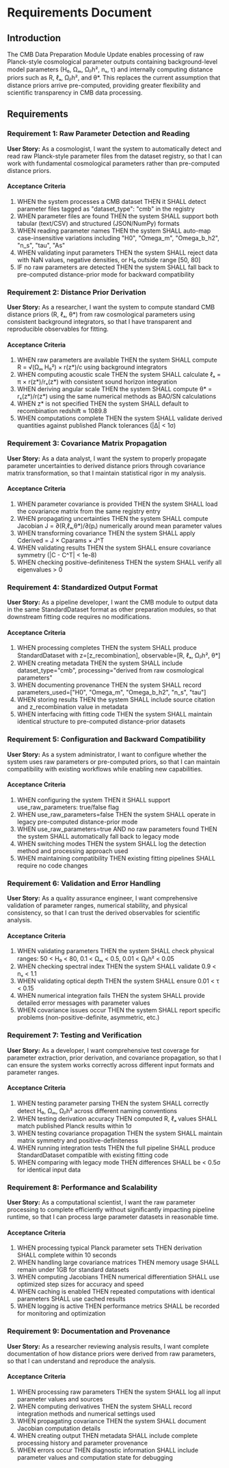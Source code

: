 # Requirements Document

## Introduction

The CMB Data Preparation Module Update enables processing of raw Planck-style cosmological parameter outputs containing background-level model parameters (H₀, Ωₘ, Ωᵦh², nₛ, τ) and internally computing distance priors such as R, ℓₐ, Ωᵦh², and θ*. This replaces the current assumption that distance priors arrive pre-computed, providing greater flexibility and scientific transparency in CMB data processing.

## Requirements

### Requirement 1: Raw Parameter Detection and Reading

**User Story:** As a cosmologist, I want the system to automatically detect and read raw Planck-style parameter files from the dataset registry, so that I can work with fundamental cosmological parameters rather than pre-computed distance priors.

#### Acceptance Criteria

1. WHEN the system processes a CMB dataset THEN it SHALL detect parameter files tagged as "dataset_type": "cmb" in the registry
2. WHEN parameter files are found THEN the system SHALL support both tabular (text/CSV) and structured (JSON/NumPy) formats
3. WHEN reading parameter names THEN the system SHALL auto-map case-insensitive variations including "H0", "Omega_m", "Omega_b_h2", "n_s", "tau", "As"
4. WHEN validating input parameters THEN the system SHALL reject data with NaN values, negative densities, or H₀ outside range [50, 80]
5. IF no raw parameters are detected THEN the system SHALL fall back to pre-computed distance-prior mode for backward compatibility

### Requirement 2: Distance Prior Derivation

**User Story:** As a researcher, I want the system to compute standard CMB distance priors (R, ℓₐ, θ*) from raw cosmological parameters using consistent background integrators, so that I have transparent and reproducible observables for fitting.

#### Acceptance Criteria

1. WHEN raw parameters are available THEN the system SHALL compute R = √(Ωₘ H₀²) × r(z*)/c using background integrators
2. WHEN computing acoustic scale THEN the system SHALL calculate ℓₐ = π × r(z*)/rₛ(z*) with consistent sound horizon integration
3. WHEN deriving angular scale THEN the system SHALL compute θ* = rₛ(z*)/r(z*) using the same numerical methods as BAO/SN calculations
4. WHEN z* is not specified THEN the system SHALL default to recombination redshift ≈ 1089.8
5. WHEN computations complete THEN the system SHALL validate derived quantities against published Planck tolerances (|Δ| < 1σ)

### Requirement 3: Covariance Matrix Propagation

**User Story:** As a data analyst, I want the system to properly propagate parameter uncertainties to derived distance priors through covariance matrix transformation, so that I maintain statistical rigor in my analysis.

#### Acceptance Criteria

1. WHEN parameter covariance is provided THEN the system SHALL load the covariance matrix from the same registry entry
2. WHEN propagating uncertainties THEN the system SHALL compute Jacobian J = ∂(R,ℓₐ,θ*)/∂(pᵢ) numerically around mean parameter values
3. WHEN transforming covariance THEN the system SHALL apply Cderived = J × Cparams × J^T
4. WHEN validating results THEN the system SHALL ensure covariance symmetry (|C - C^T| < 1e-8)
5. WHEN checking positive-definiteness THEN the system SHALL verify all eigenvalues > 0

### Requirement 4: Standardized Output Format

**User Story:** As a pipeline developer, I want the CMB module to output data in the same StandardDataset format as other preparation modules, so that downstream fitting code requires no modifications.

#### Acceptance Criteria

1. WHEN processing completes THEN the system SHALL produce StandardDataset with z=[z_recombination], observable=[R, ℓₐ, Ωᵦh², θ*]
2. WHEN creating metadata THEN the system SHALL include dataset_type="cmb", processing="derived from raw cosmological parameters"
3. WHEN documenting provenance THEN the system SHALL record parameters_used=["H0", "Omega_m", "Omega_b_h2", "n_s", "tau"]
4. WHEN storing results THEN the system SHALL include source citation and z_recombination value in metadata
5. WHEN interfacing with fitting code THEN the system SHALL maintain identical structure to pre-computed distance-prior datasets

### Requirement 5: Configuration and Backward Compatibility

**User Story:** As a system administrator, I want to configure whether the system uses raw parameters or pre-computed priors, so that I can maintain compatibility with existing workflows while enabling new capabilities.

#### Acceptance Criteria

1. WHEN configuring the system THEN it SHALL support use_raw_parameters: true/false flag
2. WHEN use_raw_parameters=false THEN the system SHALL operate in legacy pre-computed distance-prior mode
3. WHEN use_raw_parameters=true AND no raw parameters found THEN the system SHALL automatically fall back to legacy mode
4. WHEN switching modes THEN the system SHALL log the detection method and processing approach used
5. WHEN maintaining compatibility THEN existing fitting pipelines SHALL require no code changes

### Requirement 6: Validation and Error Handling

**User Story:** As a quality assurance engineer, I want comprehensive validation of parameter ranges, numerical stability, and physical consistency, so that I can trust the derived observables for scientific analysis.

#### Acceptance Criteria

1. WHEN validating parameters THEN the system SHALL check physical ranges: 50 < H₀ < 80, 0.1 < Ωₘ < 0.5, 0.01 < Ωᵦh² < 0.05
2. WHEN checking spectral index THEN the system SHALL validate 0.9 < nₛ < 1.1
3. WHEN validating optical depth THEN the system SHALL ensure 0.01 < τ < 0.15
4. WHEN numerical integration fails THEN the system SHALL provide detailed error messages with parameter values
5. WHEN covariance issues occur THEN the system SHALL report specific problems (non-positive-definite, asymmetric, etc.)

### Requirement 7: Testing and Verification

**User Story:** As a developer, I want comprehensive test coverage for parameter extraction, prior derivation, and covariance propagation, so that I can ensure the system works correctly across different input formats and parameter ranges.

#### Acceptance Criteria

1. WHEN testing parameter parsing THEN the system SHALL correctly detect H₀, Ωₘ, Ωᵦh² across different naming conventions
2. WHEN testing derivation accuracy THEN computed R, ℓₐ values SHALL match published Planck results within 1σ
3. WHEN testing covariance propagation THEN the system SHALL maintain matrix symmetry and positive-definiteness
4. WHEN running integration tests THEN the full pipeline SHALL produce StandardDataset compatible with existing fitting code
5. WHEN comparing with legacy mode THEN differences SHALL be < 0.5σ for identical input data

### Requirement 8: Performance and Scalability

**User Story:** As a computational scientist, I want the raw parameter processing to complete efficiently without significantly impacting pipeline runtime, so that I can process large parameter datasets in reasonable time.

#### Acceptance Criteria

1. WHEN processing typical Planck parameter sets THEN derivation SHALL complete within 10 seconds
2. WHEN handling large covariance matrices THEN memory usage SHALL remain under 1GB for standard datasets
3. WHEN computing Jacobians THEN numerical differentiation SHALL use optimized step sizes for accuracy and speed
4. WHEN caching is enabled THEN repeated computations with identical parameters SHALL use cached results
5. WHEN logging is active THEN performance metrics SHALL be recorded for monitoring and optimization

### Requirement 9: Documentation and Provenance

**User Story:** As a researcher reviewing analysis results, I want complete documentation of how distance priors were derived from raw parameters, so that I can understand and reproduce the analysis.

#### Acceptance Criteria

1. WHEN processing raw parameters THEN the system SHALL log all input parameter values and sources
2. WHEN computing derivatives THEN the system SHALL record integration methods and numerical settings used
3. WHEN propagating covariance THEN the system SHALL document Jacobian computation details
4. WHEN creating output THEN metadata SHALL include complete processing history and parameter provenance
5. WHEN errors occur THEN diagnostic information SHALL include parameter values and computation state for debugging
